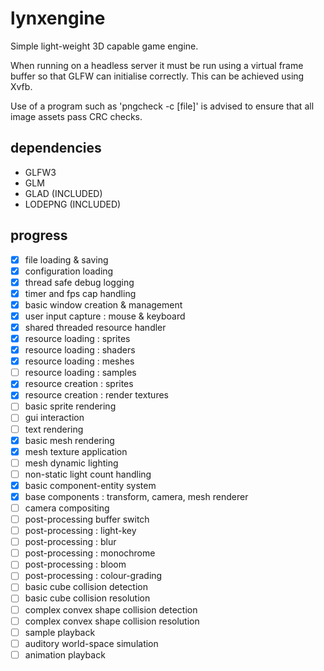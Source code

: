 # lynxengine

Simple light-weight 3D capable game engine.

When running on a headless server it must be run using a virtual frame buffer so that GLFW can initialise correctly.
This can be achieved using Xvfb.

Use of a program such as 'pngcheck -c [file]' is advised to ensure that all image assets pass CRC checks.

## dependencies

- GLFW3
- GLM
- GLAD (INCLUDED)
- LODEPNG (INCLUDED)

## progress

- [x] file loading & saving
- [x] configuration loading
- [x] thread safe debug logging
- [x] timer and fps cap handling
- [x] basic window creation & management
- [x] user input capture : mouse & keyboard
- [x] shared threaded resource handler
- [x] resource loading : sprites
- [x] resource loading : shaders
- [x] resource loading : meshes
- [ ] resource loading : samples
- [x] resource creation : sprites
- [x] resource creation : render textures
- [ ] basic sprite rendering
- [ ] gui interaction
- [ ] text rendering
- [x] basic mesh rendering
- [x] mesh texture application
- [ ] mesh dynamic lighting
- [ ] non-static light count handling
- [x] basic component-entity system
- [x] base components : transform, camera, mesh renderer
- [ ] camera compositing
- [ ] post-processing buffer switch
- [ ] post-processing : light-key
- [ ] post-processing : blur
- [ ] post-processing : monochrome
- [ ] post-processing : bloom
- [ ] post-processing : colour-grading
- [ ] basic cube collision detection
- [ ] basic cube collision resolution
- [ ] complex convex shape collision detection
- [ ] complex convex shape collision resolution
- [ ] sample playback
- [ ] auditory world-space simulation
- [ ] animation playback
